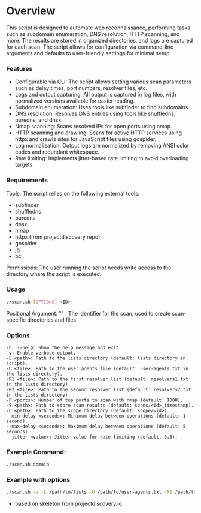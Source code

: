 # Overview

This script is designed to automate web reconnaissance, performing tasks such as subdomain enumeration, DNS resolution, HTTP scanning, and more. The results are stored in organized directories, and logs are captured for each scan. The script allows for configuration via command-line arguments and defaults to user-friendly settings for minimal setup.

### Features

- Configurable via CLI: The script allows setting various scan parameters such as delay times, port numbers, resolver files, etc.
- Logs and output capturing: All output is captured in log files, with normalized versions available for easier reading.
- Subdomain enumeration: Uses tools like subfinder to find subdomains.
- DNS resolution: Resolves DNS entries using tools like shuffledns, puredns, and dnsx.
- Nmap scanning: Scans resolved IPs for open ports using nmap.
- HTTP scanning and crawling: Scans for active HTTP services using httpx and crawls sites for JavaScript files using gospider.
- Log normalization: Output logs are normalized by removing ANSI color codes and redundant whitespace.
- Rate limiting: Implements jitter-based rate limiting to avoid overloading targets.

### Requirements

Tools: The script relies on the following external tools:
- subfinder
- shuffledns
- puredns
- dnsx
- nmap
- httpx (from projectdiscovery repo)
- gospider
- jq
- bc
  
Permissions: The user running the script needs write access to the directory where the script is executed.

### Usage
```bash
./scan.sh [OPTIONS] <ID>
```

Positional Argument: "<ID>" : The identifier for the scan, used to create scan-specific directories and files.

### Options:

    -h, --help: Show the help message and exit.
    -v: Enable verbose output.
    -L <path>: Path to the lists directory (default: lists directory in script).
    -U <file>: Path to the user agents file (default: user-agents.txt in the lists directory).
    -R1 <file>: Path to the first resolver list (default: resolvers1.txt in the lists directory).
    -R2 <file>: Path to the second resolver list (default: resolvers2.txt in the lists directory).
    -P <ports>: Number of top ports to scan with nmap (default: 1000).
    -S <path>: Path to store scan results (default: scans/<id>_timestamp).
    -C <path>: Path to the scope directory (default: scope/<id>).
    --min-delay <seconds>: Minimum delay between operations (default: 1 second).
    --max-delay <seconds>: Maximum delay between operations (default: 5 seconds).
    --jitter <value>: Jitter value for rate limiting (default: 0.5).

  ### Example Command:

```bash
./scan.sh domain
```
  ### Example with options
  ```bash
./scan.sh -v -L /path/to/lists -U /path/to/user-agents.txt -R1 /path/to/resolvers1.txt -R2 /path/to/resolvers2.txt -P 1000 -S /path/to/scans -C /path/to/scope --min-delay 2 --max-delay 6 --jitter 0.3 my-scan-id
```
- based on skeleton from projectdiscovery.io
